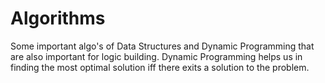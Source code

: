 # Algorithms
Some important algo's of Data Structures and Dynamic Programming that are also important for logic building.
Dynamic Programming helps us in finding the most optimal solution iff there exits a solution to the problem.
